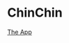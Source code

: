 # ChinChin
[The App](https://remnote-user-data.s3.amazonaws.com/hYzqN_svO5xAwdTGRtOmHHCeJd489SoVeQ-muOQOg8JeLqYUKysn7eiJifclqNMexWOqdO5-n4e_vtmWAGBiPpdOUN6lba1-eM-UOE73R0HpqeV92mESxFr4pPY2QC6n.png)
